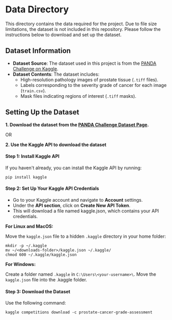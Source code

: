 # Data Directory

This directory contains the data required for the project. Due to file size limitations, the dataset is not included in this repository. Please follow the instructions below to download and set up the dataset.

## Dataset Information

- **Dataset Source**: The dataset used in this project is from the [PANDA Challenge on Kaggle](https://www.kaggle.com/competitions/prostate-cancer-grade-assessment).
- **Dataset Contents**: The dataset includes:
  - High-resolution pathology images of prostate tissue (`.tiff` files).
  - Labels corresponding to the severity grade of cancer for each image (`train.csv`).
  - Mask files indicating regions of interest (`.tiff` masks). 

## Setting Up the Dataset

**1. Download the dataset from the [PANDA Challenge Dataset Page](https://www.kaggle.com/competitions/prostate-cancer-grade-assessment/data).**
   
   OR
   
**2. Use the Kaggle API to download the dataset**

#### Step 1: Install Kaggle API

If you haven't already, you can install the Kaggle API by running:
      
    pip install kaggle

#### Step 2: Set Up Your Kaggle API Credentials

  - Go to your Kaggle account and navigate to **Account** settings.
  - Under the **API section**, click on **Create New API Token**.
  - This will download a file named kaggle.json, which contains your API credentials.

  **For Linux and MacOS:**
  
  Move the `kaggle.json` file to a hidden `.kaggle` directory in your home folder:

    mkdir -p ~/.kaggle
    mv ~/<downloads-folder>/kaggle.json ~/.kaggle/
    chmod 600 ~/.kaggle/kaggle.json
    
  **For Windows:**
  
  Create a folder named `.kaggle` in `C:\Users\<your-username>\`. Move the `kaggle.json` file into the .kaggle folder.

#### Step 3: Download the Dataset

Use the following command:

    kaggle competitions download -c prostate-cancer-grade-assessment

